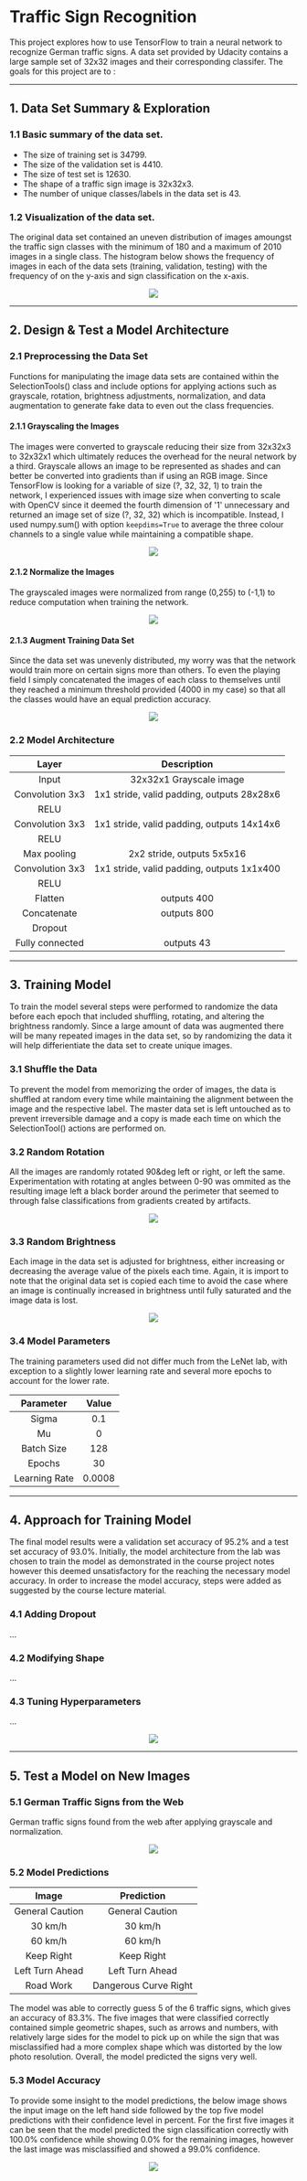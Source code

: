 # **Traffic Sign Recognition** 

This project explores how to use TensorFlow to train a neural network to recognize German traffic signs. A data set provided by Udacity contains a large sample set of 32x32 images and their corresponding classifer. The goals for this project are to :

---
## 1. Data Set Summary & Exploration

### 1.1 Basic summary of the data set.

* The size of training set is 34799.
* The size of the validation set is 4410.
* The size of test set is 12630.
* The shape of a traffic sign image is 32x32x3.
* The number of unique classes/labels in the data set is 43.

### 1.2 Visualization of the data set.

The original data set contained an uneven distribution of images amoungst the traffic sign classes with the minimum  of 180 and a maximum of 2010 images in a single class. The histogram below shows the frequency of images in each of the data sets (training, validation, testing) with the frequency of on the y-axis and sign classification on the x-axis.

<p align="center">
  <img src="./images/histogram_raw.png">
</p>

---
## 2. Design & Test a Model Architecture

### 2.1 Preprocessing the Data Set
Functions for manipulating the image data sets are contained within the SelectionTools() class and include options for applying actions such as grayscale, rotation, brightness adjustments, normalization, and data augmentation to generate fake data to even out the class frequencies.

#### 2.1.1 Grayscaling the Images
The images were converted to grayscale reducing their size from 32x32x3 to 32x32x1 which ultimately reduces the overhead for the neural network by a third. Grayscale allows an image to be represented as shades and can better be converted into gradients than if using an RGB image. Since TensorFlow is looking for a variable of size (?, 32, 32, 1) to train the network, I experienced issues with image size when converting to scale with OpenCV since it deemed the fourth dimension of '1' unnecessary and returned an image set of size (?, 32, 32) which is incompatible. Instead, I used numpy.sum() with option `keepdims=True` to average the three colour channels to a single value while maintaining a compatible shape. 

<p align="center">
  <img src="./images/grayscale.png">
</p>

#### 2.1.2 Normalize the Images
The grayscaled images were normalized from range (0,255) to (-1,1) to reduce computation when training the network.

<p align="center">
  <img src="./images/normalize.png">
</p>

#### 2.1.3 Augment Training Data Set
Since the data set was unevenly distributed, my worry was that the network would train more on certain signs more than others. To even the playing field I simply concatenated the images of each class to themselves until they reached a minimum threshold provided (4000 in my case) so that all the classes would have an equal prediction accuracy.

<p align="center">
  <img src="./images/histogram_post.png">
</p>

### 2.2 Model Architecture
  
| Layer         		|     Description	        					| 
|:---------------------:|:---------------------------------------------:| 
| Input         		| 32x32x1 Grayscale image   							| 
| Convolution 3x3     	| 1x1 stride, valid padding, outputs 28x28x6 	|
| RELU					|												|
| Convolution 3x3     	| 1x1 stride, valid padding, outputs 14x14x6 	|
| RELU					|												|
| Max pooling	      	| 2x2 stride,  outputs 5x5x16 				|
| Convolution 3x3     	| 1x1 stride, valid padding, outputs 1x1x400 	|
| RELU					|												|
| Flatten          | outputs 400  |
| Concatenate      | outputs 800  |
| Dropout          |   | 
| Fully connected		| outputs 43					|

---
## 3. Training Model
To train the model several steps were performed to randomize the data before each epoch that included shuffling, rotating, and altering the brightness randomly. Since a large amount of data was augmented there will be many repeated images in the data set, so by randomizing the data it will help differientiate the data set to create unique images.

### 3.1 Shuffle the Data
To prevent the model from memorizing the order of images, the data is shuffled at random every time while maintaining the alignment between the image and the respective label. The master data set is left untouched as to prevent irreversible damage and a copy is made each time on which the SelectionTool() actions are performed on.

### 3.2 Random Rotation
All the images are randomly rotated 90&deg left or right, or left the same. Experimentation with rotating at angles between 0-90 was ommited as the resulting image left a black border around the perimeter that seemed to through false classifications from gradients created by artifacts.

<p align="center">
  <img src="./images/rotate.png" />
</p>

### 3.3 Random Brightness
Each image in the data set is adjusted for brightness, either increasing or decreasing the average value of the pixels each time. Again, it is import to note that the original data set is copied each time to avoid the case where an image is continually increased in brightness until fully saturated and the image data is lost.

<p align="center">
  <img src="./images/brightness.png" />
</p>

### 3.4 Model Parameters
The training parameters used did not differ much from the LeNet lab, with exception to a slightly lower learning rate and several more epochs to account for the lower rate.


| **Parameter**        		|     **Value**	  	| 
|:---------------------:|:-----------------:| 
| Sigma | 0.1 |
| Mu | 0 |
| Batch Size | 128 |
| Epochs | 30 |
| Learning Rate | 0.0008 |

---
## 4. Approach for Training Model
The final model results were a validation set accuracy of 95.2% and a test set accuracy of 93.0%. Initially, the model architecture from the lab was chosen to train the model as demonstrated in the course project notes however this deemed unsatisfactory for the reaching the necessary model accuracy. In order to increase the model accuracy, steps were added as suggested by the course lecture material.

### 4.1 Adding Dropout
...

### 4.2 Modifying Shape
...

### 4.3 Tuning Hyperparameters
...

<p align="center">
  <img src="./images/error.png" />
</p>

---
## 5. Test a Model on New Images

### 5.1 German Traffic Signs from the Web

German traffic signs found from the web after applying grayscale and normalization.

<p align="center">
  <img src="./images/custom_images.png" />
</p>


### 5.2 Model Predictions

| Image			        |     Prediction	       | 
|:-----------------:|:----------------------:| 
| General Caution		| General Caution		  	 | 
| 30 km/h      			| 30 km/h								 |
| 60 km/h	  				| 60 km/h								 | 
| Keep Right	   		| Keep Right	  	 			 |
| Left Turn Ahead		| Left Turn Ahead				 |
| Road Work         | Dangerous Curve Right  |


The model was able to correctly guess 5 of the 6 traffic signs, which gives an accuracy of 83.3%. The five images that were classified correctly contained simple geometric shapes, such as arrows and numbers, with relatively large sides for the model to pick up on while the sign that was misclassified had a more complex shape which was distorted by the low photo resolution. Overall, the model predicted the signs very well.


### 5.3 Model Accuracy
To provide some insight to the model predictions, the below image shows the input image on the left hand side followed by the top five model predictions with their confidence level in percent. For the first five images it can be seen that the model predicted the sign classification correctly with 100.0% confidence while showing 0.0% for the remaining images, however the last image was misclassified and showed a 99.0% confidence. 

<p align="center">
  <img src="./images/prediction.png" />
</p>
